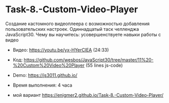 # Task-8.-Custom-Video-Player

Создание кастомного видеоплеера с возможностью добавления пользовательских настроек. Одиннадцатый таск челленджа JavaScript30.
Чему вы научитесь: усовершенствуете навыки работы с видео

* Видео: https://youtu.be/yx-HYerClEA (24:33)
* Код: https://github.com/wesbos/JavaScript30/tree/master/11%20-%20Custom%20Video%20Player (55 lines js-code)
* Demo: https://js3011.github.io/
* Время выполнения: 4 часа

* мой вариант https://enigmer2.github.io/Task-8.-Custom-Video-Player/